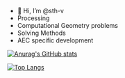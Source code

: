 - 👋 Hi, I’m @sth-v
- Processing
- Computational Geometry problems
- Solving Methods
- AEC specific development

[![Anurag's GitHub stats](https://github-readme-stats.vercel.app/api?username=sth-v)](https://github.com/anuraghazra/github-readme-stats)

[![Top Langs](https://github-readme-stats.vercel.app/api/top-langs/?username=sth-v&hide=jupyternotebook,html)](https://github.com/anuraghazra/github-readme-stats)


<!---
sth-v/sth-v is a ✨ special ✨ repository because its `README.md` (this file) appears on your GitHub profile.
You can click the Preview link to take a look at your changes.
--->
